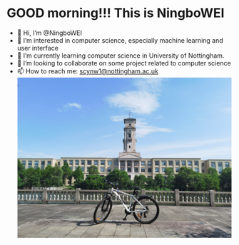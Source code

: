 # GOOD morning!!! This is NingboWEI


- 👋 Hi, I’m @NingboWEI
- 👀 I’m interested in computer science, especially machine learning and user interface
- 🌱 I’m currently learning computer science in University of Nottingham.
- 💞️ I’m looking to collaborate on some project related to computer science
- 📫 How to reach me: scynw1@nottingham.ac.uk
![alt text](bike.jpg)
<!---
NingboWEI/NingboWEI is a ✨ special ✨ repository because its `README.md` (this file) appears on your GitHub profile.
You can click the Preview link to take a look at your changes.
--->
